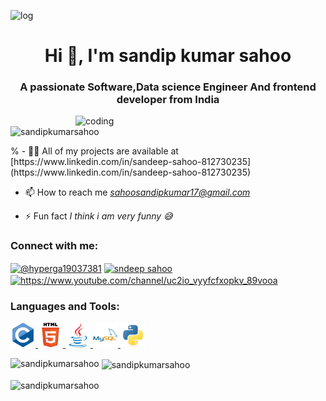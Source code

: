 ![log](https://github.com/sandipkumarsahoo/sandipkumarsahoo/assets/136425710/74916ba5-d0f9-4166-9827-189abf073bcb)
<h1 align="center">Hi 👋, I'm sandip kumar sahoo</h1>
<h3 align="center">A passionate Software,Data science Engineer And frontend developer from India</h3>
<img align="right" alt="coding" width="400" src="https://user images.githubusercontent.com/55389276/140866485-8fb1c876-9a8f-4d6a-98dc-08c4981eaf70.gif">

<p align="left"> <img src="https://komarev.com/ghpvc/?username=sandipkumarsahoo&label=Profile%20views&color=0e75b6&style=flat" alt="sandipkumarsahoo" /> </p>
%
- 👨‍💻 All of my projects are available at [https://www.linkedin.com/in/sandeep-sahoo-812730235](https://www.linkedin.com/in/sandeep-sahoo-812730235)

- 📫 How to reach me *sahoosandipkumar17@gmail.com*

- ⚡ Fun fact *I think i am very funny 😅*

<h3 align="left">Connect with me:</h3>
<p align="left">
<a href="https://twitter.com/@hyperga19037381" target="blank"><img align="center" src="https://raw.githubusercontent.com/rahuldkjain/github-profile-readme-generator/master/src/images/icons/Social/twitter.svg" alt="@hyperga19037381" height="30" width="40" /></a>
<a href="https://linkedin.com/in/sndeep sahoo" target="blank"><img align="center" src="https://raw.githubusercontent.com/rahuldkjain/github-profile-readme-generator/master/src/images/icons/Social/linked-in-alt.svg" alt="sndeep sahoo" height="30" width="40" /></a>
<a href="https://www.youtube.com/c/https://www.youtube.com/channel/uc2io_vyyfcfxopkv_89vooa" target="blank"><img align="center" src="https://raw.githubusercontent.com/rahuldkjain/github-profile-readme-generator/master/src/images/icons/Social/youtube.svg" alt="https://www.youtube.com/channel/uc2io_vyyfcfxopkv_89vooa" height="30" width="40" /></a>
</p>

<h3 align="left">Languages and Tools:</h3>
<p align="left"> <a href="https://www.cprogramming.com/" target="_blank" rel="noreferrer"> <img src="https://raw.githubusercontent.com/devicons/devicon/master/icons/c/c-original.svg" alt="c" width="40" height="40"/> </a> <a href="https://www.w3.org/html/" target="_blank" rel="noreferrer"> <img src="https://raw.githubusercontent.com/devicons/devicon/master/icons/html5/html5-original-wordmark.svg" alt="html5" width="40" height="40"/> </a> <a href="https://www.java.com" target="_blank" rel="noreferrer"> <img src="https://raw.githubusercontent.com/devicons/devicon/master/icons/java/java-original.svg" alt="java" width="40" height="40"/> </a> <a href="https://www.mysql.com/" target="_blank" rel="noreferrer"> <img src="https://raw.githubusercontent.com/devicons/devicon/master/icons/mysql/mysql-original-wordmark.svg" alt="mysql" width="40" height="40"/> </a> <a href="https://www.python.org" target="_blank" rel="noreferrer"> <img src="https://raw.githubusercontent.com/devicons/devicon/master/icons/python/python-original.svg" alt="python" width="40" height="40"/> </a> </p>

<p><img align="left" src="https://github-readme-stats.vercel.app/api/top-langs?username=sandipkumarsahoo&show_icons=true&locale=en&layout=compact" alt="sandipkumarsahoo" /></p>

<p>&nbsp;<img align="center" src="https://github-readme-stats.vercel.app/api?username=sandipkumarsahoo&show_icons=true&locale=en" alt="sandipkumarsahoo" /></p>

<p><img align="center" src="https://github-readme-streak-stats.herokuapp.com/?user=sandipkumarsahoo&" alt="sandipkumarsahoo" /></p>
